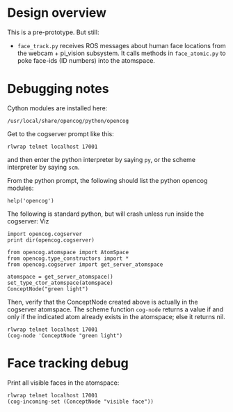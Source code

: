 
Design overview
===============
This is a pre-prototype.  But still:

* `face_track.py` receives ROS messages about human face locations
  from the webcam + pi_vision subsystem.  It calls methods in
  `face_atomic.py` to poke face-ids (ID numbers) into the atomspace.



Debugging notes
===============

Cython modules are installed here:
```
/usr/local/share/opencog/python/opencog
```

Get to the cogserver prompt like this:
```
rlwrap telnet localhost 17001
```
and then enter the python interpreter by saying `py`, or the scheme
interpreter by saying `scm`.

From the python prompt, the following should list the python
opencog modules:
```
help('opencog')
```

The following is standard python, but will crash unless run inside
the cogserver: Viz
```
import opencog.cogserver
print dir(opencog.cogserver)

from opencog.atomspace import AtomSpace
from opencog.type_constructors import *
from opencog.cogserver import get_server_atomspace

atomspace = get_server_atomspace()
set_type_ctor_atomspace(atomspace)
ConceptNode("green light")
```
Then, verify that the ConceptNode created above is actually in the
cogserver atomspace. The scheme function `cog-node` returns a value
if and only if the indicated atom already exists in the atomspace;
else it returns nil.

```
rlwrap telnet localhost 17001
(cog-node 'ConceptNode "green light")
```

Face tracking debug
===================
Print all visible faces in the atomspace:

```
rlwrap telnet localhost 17001
(cog-incoming-set (ConceptNode "visible face"))
```
